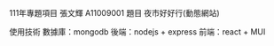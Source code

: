111年專題項目 
張文輝 A11009001
題目 夜市好好行(動態網站)

使用技術
數據庫：mongodb
後端：nodejs + express
前端：react + MUI 










